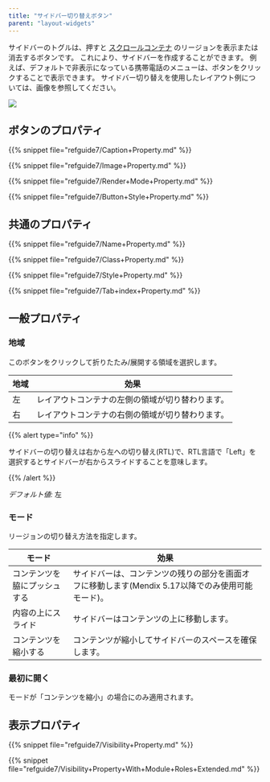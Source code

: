 ```yaml
---
title: "サイドバー切り替えボタン"
parent: "layout-widgets"
---
```



サイドバーのトグルは、押すと [スクロールコンテナ](scroll-container) のリージョンを表示または消去するボタンです。 これにより、サイドバーを作成することができます。 例えば、デフォルトで非表示になっている携帯電話のメニューは、ボタンをクリックすることで表示できます。 サイドバー切り替えを使用したレイアウト例については、画像を参照してください。

![](attachments/pages/sidebar-toggle-button.png)

## ボタンのプロパティ

{{% snippet file="refguide7/Caption+Property.md" %}}

{{% snippet file="refguide7/Image+Property.md" %}}

{{% snippet file="refguide7/Render+Mode+Property.md" %}}

{{% snippet file="refguide7/Button+Style+Property.md" %}}

## 共通のプロパティ

{{% snippet file="refguide7/Name+Property.md" %}}

{{% snippet file="refguide7/Class+Property.md" %}}

{{% snippet file="refguide7/Style+Property.md" %}}

{{% snippet file="refguide7/Tab+index+Property.md" %}}

## 一般プロパティ

### 地域

このボタンをクリックして折りたたみ/展開する領域を選択します。

| 地域 | 効果                       |
| -- | ------------------------ |
| 左  | レイアウトコンテナの左側の領域が切り替わります。 |
| 右  | レイアウトコンテナの右側の領域が切り替わります。 |

{{% alert type="info" %}}

サイドバーの切り替えは右から左への切り替え(RTL)で、RTL言語で「Left」を選択するとサイドバーが右からスライドすることを意味します。

{{% /alert %}}

_デフォルト値:_ 左

### モード

リージョンの切り替え方法を指定します。

| モード            | 効果                                                      |
| -------------- | ------------------------------------------------------- |
| コンテンツを脇にプッシュする | サイドバーは、コンテンツの残りの部分を画面オフに移動します(Mendix 5.17以降でのみ使用可能モード)。 |
| 内容の上にスライド      | サイドバーはコンテンツの上に移動します。                                    |
| コンテンツを縮小する     | コンテンツが縮小してサイドバーのスペースを確保します。                             |

### 最初に開く

モードが「コンテンツを縮小」の場合にのみ適用されます。

## 表示プロパティ

{{% snippet file="refguide7/Visibility+Property.md" %}}

{{% snippet file="refguide7/Visibility+Property+With+Module+Roles+Extended.md" %}}
